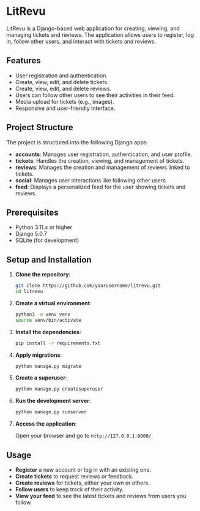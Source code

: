# LitRevu

LitRevu is a Django-based web application for creating, viewing, and managing tickets and reviews. The application allows users to register, log in, follow other users, and interact with tickets and reviews.

## Features

- User registration and authentication.
- Create, view, edit, and delete tickets.
- Create, view, edit, and delete reviews.
- Users can follow other users to see their activities in their feed.
- Media upload for tickets (e.g., images).
- Responsive and user-friendly interface.

## Project Structure

The project is structured into the following Django apps:

- **accounts**: Manages user registration, authentication, and user profile.
- **tickets**: Handles the creation, viewing, and management of tickets.
- **reviews**: Manages the creation and management of reviews linked to tickets.
- **social**: Manages user interactions like following other users.
- **feed**: Displays a personalized feed for the user showing tickets and reviews.

## Prerequisites

- Python 3.11.x or higher
- Django 5.0.7
- SQLite (for development)

## Setup and Installation

1. **Clone the repository**:

   ```bash
   git clone https://github.com/yourusername/litrevu.git
   cd litrevu
   ```

2. **Create a virtual environment**:

   ```bash
   python3 -m venv venv
   source venv/bin/activate
   ```

3. **Install the dependencies**:

   ```bash
   pip install -r requirements.txt
   ```

4. **Apply migrations**:

   ```bash
   python manage.py migrate
   ```

5. **Create a superuser**:

   ```bash
   python manage.py createsuperuser
   ```

6. **Run the development server**:

   ```bash
   python manage.py runserver
   ```

7. **Access the application**:

   Open your browser and go to `http://127.0.0.1:8000/`.

## Usage

- **Register** a new account or log in with an existing one.
- **Create tickets** to request reviews or feedback.
- **Create reviews** for tickets, either your own or others.
- **Follow users** to keep track of their activity.
- **View your feed** to see the latest tickets and reviews from users you follow.

